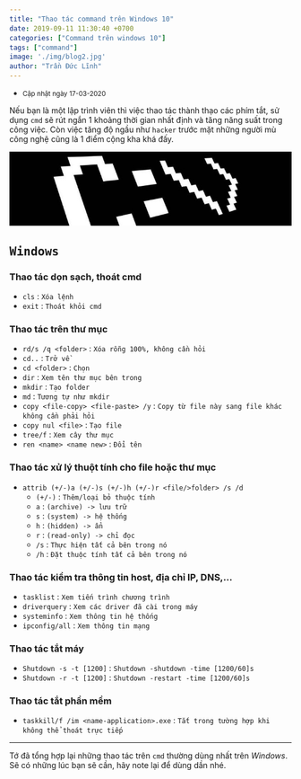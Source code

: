 ```yaml
---
title: "Thao tác command trên Windows 10"
date: 2019-09-11 11:30:40 +0700
categories: ["Command trên windows 10"]
tags: ["command"]
image: './img/blog2.jpg'
author: "Trần Đức Lĩnh"
---
```


* <small>Cập nhật ngày 17-03-2020</small>

Nếu bạn là một lập trình viên thì việc thao tác thành thạo các phím tắt, sử dụng `cmd` sẽ rút ngắn 1 khoảng thời gian nhất định và tăng năng suất trong công việc. Còn việc tăng độ ngầu như `hacker` trước mặt những người mù công nghệ cũng là 1 điểm cộng kha khá đấy.

![image-title-here](./img/cmd.jpg)

## <kbd>Windows</kbd>

### Thao tác dọn sạch, thoát cmd
* `cls` : `Xóa lệnh`
* `exit` : `Thoát khỏi cmd`

### Thao tác trên thư mục
* `rd/s /q <folder>` : `Xóa rỗng 100%, không cần hỏi`
* `cd..` : `Trở về`
* `cd <folder>` : `Chọn`
* `dir` : `Xem tên thư mục bên trong`
* `mkdir` : `Tạo folder`
* `md` : `Tương tự như mkdir`
* `copy <file-copy> <file-paste> /y` : `Copy từ file này sang file khác không cần phải hỏi`
* `copy nul <file>` : `Tạo file`
* `tree/f` : `Xem cây thư mục`
* `ren <name> <name new>` : `Đổi tên`

### Thao tác xử lý thuột tính cho file hoặc thư mục
* `attrib (+/-)a (+/-)s (+/-)h (+/-)r <file/>folder> /s /d`
  * `(+/-)` : `Thêm/loại bỏ thuộc tính`
  * `a` : `(archive) -> lưu trữ`
  * `s` : `(system) -> hệ thống`
  * `h` : `(hidden) -> ẩn`
  * `r` : `(read-only) -> chỉ đọc`
  * `/s` : `Thực hiện tất cả bên trong nó`
  * `/h` : `Đặt thuộc tính tất cả bên trong nó`

### Thao tác kiểm tra thông tin host, địa chỉ IP, DNS,...
* `tasklist` : `Xem tiến trình chương trình`
* `driverquery` : `Xem các driver đã cài trong máy`
* `systeminfo` : `Xem thông tin hệ thống`
* `ipconfig/all` : `Xem thông tin mạng`

### Thao tác tắt máy
* `Shutdown -s -t [1200]` : `Shutdown -shutdown -time [1200/60]s`
* `Shutdown -r -t [1200]` : `Shutdown -restart -time [1200/60]s`

### Thao tác tắt phần mềm
* `taskkill/f /im <name-application>.exe` : `Tắt trong tường hợp khi không thể thoát trực tiếp`

***

Tớ đã tổng hợp lại những thao tác trên `cmd` thường dùng nhất trên *Windows*. Sẽ có những lúc bạn sẽ cần, hãy note lại để dùng dần nhé.
